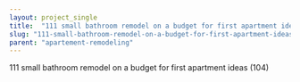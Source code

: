 ```yaml
---
layout: project_single
title:  "111 small bathroom remodel on a budget for first apartment ideas (104"
slug: "111-small-bathroom-remodel-on-a-budget-for-first-apartment-ideas-104"
parent: "apartement-remodeling"
---
```

111 small bathroom remodel on a budget for first apartment ideas (104)